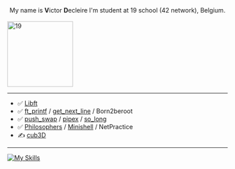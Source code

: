 <div align="center">
    My name is <b>V</b>ictor <b>D</b>ecleire I'm student at 19 school (42 network), Belgium.<br><br>
</div>
<a  href="https://campus19.be/" target="_blank" rel="noreferrer noopener">
    <img src="https://pbs.twimg.com/profile_images/1578367273147957249/gGjaUZQ-_400x400.jpg" alt="19" height="150">
</a>
<br>
<hr>

-    ✅ [Libft](https://github.com/vicire1/libft)
-    ✅ [ft_printf](https://github.com/vicire1/printf) / [get_next_line](https://github.com/vicire1/GNL) / Born2beroot
-    ✅ [push_swap](https://github.com/vicire1/Push_swap) / [pipex](https://github.com/vicire1/Pipex) / [so_long](https://github.com/vicire1/So_long)
-    ✅ [Philosophers](https://github.com/vicire1/Philo) / [Minishell](https://github.com/vicire1/42_minishell) / NetPractice
-    ✍️ [cub3D](https://github.com/vicire1/42_Cub3D)
<hr>

[![My Skills](https://skillicons.dev/icons?i=c,vscode,github,git,html,css,javascript)](https://skillicons.dev)
